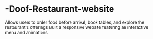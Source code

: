 # -Doof-Restaurant-website
Allows users to order food before arrival, book tables, and explore the restaurant's offerings Built a responsive website featuring an interactive menu and animations
